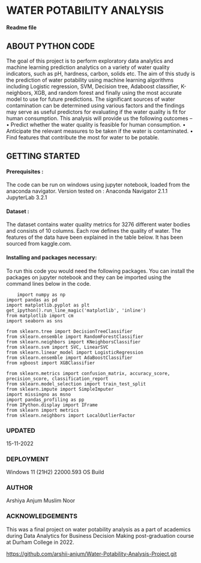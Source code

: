 # WATER POTABILITY ANALYSIS
#### Readme file

## ABOUT PYTHON CODE 
The goal of this project is to perform exploratory data analytics and machine learning prediction analytics on a variety of water quality indicators, such as pH, hardness, carbon, solids etc. The aim of this study is the prediction of water potability using machine learning algorithms including Logistic regression, SVM, Decision tree, Adaboost classifier, K-neighbors, XGB, and random forest and finally using the most accurate model to use for future predictions. The significant sources of water contamination can be determined using various factors and the findings may serve as useful predictors for evaluating if the water quality is fit for human consumption. This analysis will provide us the following outcomes – 
	• Predict whether the water quality is feasible for human consumption.
	• Anticipate the relevant measures to be taken if the water is contaminated.
	• Find features that contribute the most for water to be potable. 


## GETTING STARTED 
#### Prerequisites : 
The code can be run on windows using jupyter notebook, loaded from the anaconda navigator. 
            Version tested on : 
            Anaconda Navigator 2.1.1
            JupyterLab 3.2.1
	    
#### Dataset : 
The dataset contains water quality metrics for 3276 different water bodies and consists of 10 columns. Each row defines the quality of water. The features of the data have been explained in the table below. It has been sourced from kaggle.com. 

#### Installing and packages necessary: 
To run this code you would need the following packages. You can install the packages on jupyter notebook and they can be imported using the command lines below in the code. 
     
     	import numpy as np
	import pandas as pd
	import matplotlib.pyplot as plt 
	get_ipython().run_line_magic('matplotlib', 'inline')
	from matplotlib import cm
	import seaborn as sns

	from sklearn.tree import DecisionTreeClassifier
	from sklearn.ensemble import RandomForestClassifier
	from sklearn.neighbors import KNeighborsClassifier
	from sklearn.svm import SVC, LinearSVC
	from sklearn.linear_model import LogisticRegression
	from sklearn.ensemble import AdaBoostClassifier
	from xgboost import XGBClassifier

	from sklearn.metrics import confusion_matrix, accuracy_score, precision_score, classification_report
	from sklearn.model_selection import train_test_split
	from sklearn.impute import SimpleImputer
	import missingno as msno
	import pandas_profiling as pp
	from IPython.display import IFrame
	from sklearn import metrics
	from sklearn.neighbors import LocalOutlierFactor

### UPDATED
15-11-2022
### DEPLOYMENT 
Windows 11 (21H2) 22000.593 OS Build
### AUTHOR 
Arshiya Anjum Muslim Noor
### ACKNOWLEDGEMENTS
This was a final project on water potability analysis as a part of academics during Data Analytics for Business Decision Making post-graduation course at Durham College in 2022.  

https://github.com/arshii-anjum/Water-Potability-Analysis-Project.git
